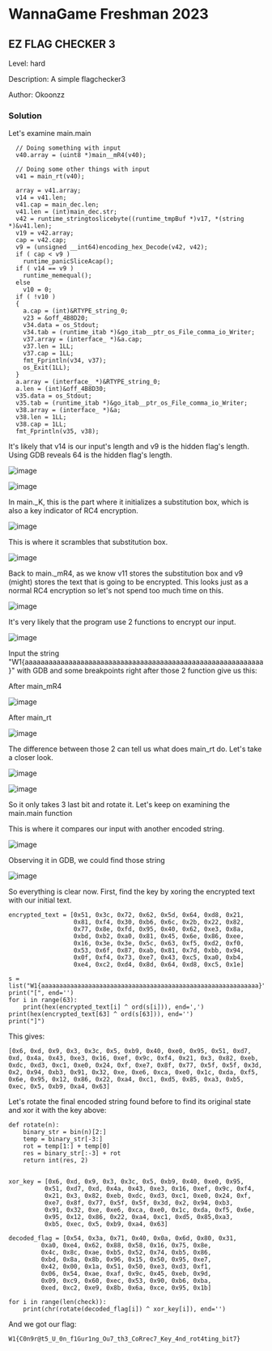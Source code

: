 # WannaGame Freshman 2023
## EZ FLAG CHECKER 3

Level: hard

Description: A simple flagchecker3

Author: Okoonzz

### Solution

Let's examine main.main

```
  // Doing something with input
  v40.array = (uint8 *)main__mR4(v40);

  // Doing some other things with input
  v41 = main_rt(v40);

  array = v41.array;
  v14 = v41.len;
  v41.cap = main_dec.len;
  v41.len = (int)main_dec.str;
  v42 = runtime_stringtoslicebyte((runtime_tmpBuf *)v17, *(string *)&v41.len);
  v19 = v42.array;
  cap = v42.cap;
  v9 = (unsigned __int64)encoding_hex_Decode(v42, v42);
  if ( cap < v9 )
    runtime_panicSliceAcap();
  if ( v14 == v9 )
    runtime_memequal();
  else
    v10 = 0;
  if ( !v10 )
  {
    a.cap = (int)&RTYPE_string_0;
    v23 = &off_4B8D20;
    v34.data = os_Stdout;
    v34.tab = (runtime_itab *)&go_itab__ptr_os_File_comma_io_Writer;
    v37.array = (interface_ *)&a.cap;
    v37.len = 1LL;
    v37.cap = 1LL;
    fmt_Fprintln(v34, v37);
    os_Exit(1LL);
  }
  a.array = (interface_ *)&RTYPE_string_0;
  a.len = (int)&off_4B8D30;
  v35.data = os_Stdout;
  v35.tab = (runtime_itab *)&go_itab__ptr_os_File_comma_io_Writer;
  v38.array = (interface_ *)&a;
  v38.len = 1LL;
  v38.cap = 1LL;
  fmt_Fprintln(v35, v38);
```

It's likely that v14 is our input's length and v9 is the hidden flag's length. Using GDB reveals 64 is the hidden flag's length.

![image](https://github.com/san601/WannaGame-Freshman-2023/assets/144963803/c627f94d-4ac0-4279-9c86-35df8790bdf4)

![image](https://github.com/san601/WannaGame-Freshman-2023/assets/144963803/b91133cd-92f8-4651-a7e4-c0ec0b2f9079)

In main._K, this is the part where it initializes a substitution box, which is also a key indicator of RC4 encryption.

![image](https://github.com/san601/WannaGame-Freshman-2023/assets/144963803/6fb2ebc8-62b3-4085-8d82-90c1a8522053)

This is where it scrambles that substitution box. 

![image](https://github.com/san601/WannaGame-Freshman-2023/assets/144963803/4d6b40f2-f172-45c2-a65a-7963fdfbebc6)

Back to main._mR4, as we know v11 stores the substitution box and v9 (might) stores the text that is going to be encrypted. This looks just as a normal RC4 encryption so let's not spend too much time on this.

![image](https://github.com/san601/WannaGame-Freshman-2023/assets/144963803/d184651a-205f-4d48-b640-b75ea1eb1eb3)

It's very likely that the program use 2 functions to encrypt our input.

![image](https://github.com/san601/WannaGame-Freshman-2023/assets/144963803/d68b3d3e-ed38-4ee4-ac95-523e0006896e)

Input the string "W1{aaaaaaaaaaaaaaaaaaaaaaaaaaaaaaaaaaaaaaaaaaaaaaaaaaaaaaaaaaaa}" with GDB and some breakpoints right after those 2 function give us this:

After main_mR4

![image](https://github.com/san601/WannaGame-Freshman-2023/assets/144963803/413db0dd-0f3d-4de7-b5b6-168e8f7ad1b6)

After main_rt

![image](https://github.com/san601/WannaGame-Freshman-2023/assets/144963803/865d97a1-0f9f-43e0-967b-c9a9e643b569)

The difference between those 2 can tell us what does main_rt do. Let's take a closer look.

![image](https://github.com/san601/WannaGame-Freshman-2023/assets/144963803/02be3d1a-8ed4-485d-8da3-32ccd4dbe63b)

![image](https://github.com/san601/WannaGame-Freshman-2023/assets/144963803/b5621ab0-6d24-49cc-a592-e6475ce8be63)

So it only takes 3 last bit and rotate it. Let's keep on examining the main.main function

This is where it compares our input with another encoded string.

![image](https://github.com/san601/WannaGame-Freshman-2023/assets/144963803/b52e5a6b-00e7-415f-b9e2-dd23494bc85c)

Observing it in GDB, we could find those string

![image](https://github.com/san601/WannaGame-Freshman-2023/assets/144963803/3205aeb7-b234-4e4d-8580-0570b6192782)

So everything is clear now. First, find the key by xoring the encrypted text with our initial text.

```
encrypted_text = [0x51, 0x3c, 0x72, 0x62, 0x5d, 0x64, 0xd8, 0x21,
                  0x81, 0xf4, 0x30, 0xb6, 0x6c, 0x2b, 0x22, 0x82,
                  0x77, 0x8e, 0xfd, 0x95, 0x40, 0x62, 0xe3, 0x8a,
                  0xbd, 0xb2, 0xa0, 0x81, 0x45, 0x6e, 0x86, 0xee,
                  0x16, 0x3e, 0x3e, 0x5c, 0x63, 0xf5, 0xd2, 0xf0,
                  0x53, 0x6f, 0x87, 0xab, 0x81, 0x7d, 0xbb, 0x94,
                  0x0f, 0xf4, 0x73, 0xe7, 0x43, 0xc5, 0xa0, 0xb4,
                  0xe4, 0xc2, 0xd4, 0x8d, 0x64, 0xd8, 0xc5, 0x1e]

s = list("W1{aaaaaaaaaaaaaaaaaaaaaaaaaaaaaaaaaaaaaaaaaaaaaaaaaaaaaaaaaaaa}")
print("[", end='')
for i in range(63):
    print(hex(encrypted_text[i] ^ ord(s[i])), end=',')
print(hex(encrypted_text[63] ^ ord(s[63])), end='')
print("]")
```

This gives:

```
[0x6, 0xd, 0x9, 0x3, 0x3c, 0x5, 0xb9, 0x40, 0xe0, 0x95, 0x51, 0xd7, 0xd, 0x4a, 0x43, 0xe3, 0x16, 0xef, 0x9c, 0xf4, 0x21, 0x3, 0x82, 0xeb, 0xdc, 0xd3, 0xc1, 0xe0, 0x24, 0xf, 0xe7, 0x8f, 0x77, 0x5f, 0x5f, 0x3d, 0x2, 0x94, 0xb3, 0x91, 0x32, 0xe, 0xe6, 0xca, 0xe0, 0x1c, 0xda, 0xf5, 0x6e, 0x95, 0x12, 0x86, 0x22, 0xa4, 0xc1, 0xd5, 0x85, 0xa3, 0xb5, 0xec, 0x5, 0xb9, 0xa4, 0x63]
```

Let's rotate the final encoded string found before to find its original state and xor it with the key above:

```
def rotate(n):
    binary_str = bin(n)[2:]
    temp = binary_str[-3:]
    rot = temp[1:] + temp[0]
    res = binary_str[:-3] + rot
    return int(res, 2)


xor_key = [0x6, 0xd, 0x9, 0x3, 0x3c, 0x5, 0xb9, 0x40, 0xe0, 0x95,
          0x51, 0xd7, 0xd, 0x4a, 0x43, 0xe3, 0x16, 0xef, 0x9c, 0xf4,
          0x21, 0x3, 0x82, 0xeb, 0xdc, 0xd3, 0xc1, 0xe0, 0x24, 0xf,
          0xe7, 0x8f, 0x77, 0x5f, 0x5f, 0x3d, 0x2, 0x94, 0xb3,
          0x91, 0x32, 0xe, 0xe6, 0xca, 0xe0, 0x1c, 0xda, 0xf5, 0x6e,
          0x95, 0x12, 0x86, 0x22, 0xa4, 0xc1, 0xd5, 0x85,0xa3,
          0xb5, 0xec, 0x5, 0xb9, 0xa4, 0x63]

decoded_flag = [0x54, 0x3a, 0x71, 0x40, 0x0a, 0x6d, 0x80, 0x31,
         0xa0, 0xe4, 0x62, 0x88, 0x58, 0x16, 0x75, 0x8e,
         0x4c, 0x8c, 0xae, 0xb5, 0x52, 0x74, 0xb5, 0x86,
         0xbd, 0x8a, 0x8b, 0x96, 0x15, 0x50, 0x95, 0xe7,
         0x42, 0x00, 0x1a, 0x51, 0x50, 0xe3, 0xd3, 0xf1,
         0x06, 0x54, 0xae, 0xaf, 0x9c, 0x45, 0xeb, 0x9d,
         0x09, 0xc9, 0x60, 0xec, 0x53, 0x90, 0xb6, 0xba,
         0xed, 0xc2, 0xe9, 0x8b, 0x6a, 0xce, 0x95, 0x1b]

for i in range(len(check)):
    print(chr(rotate(decoded_flag[i]) ^ xor_key[i]), end='')
```

And we got our flag:

```
W1{C0n9r@t5_U_0n_f1Gur1ng_Ou7_th3_CoRrec7_Key_4nd_rot4ting_bit7}
```
